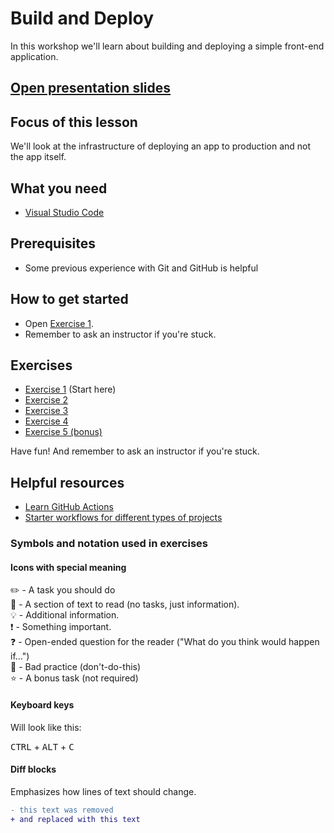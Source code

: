 # Build and Deploy

In this workshop we'll learn about building and deploying a simple front-end application.

## [Open presentation slides](https://docs.google.com/presentation/d/1JctjIoqye6FUOaRBHAT3rs3_ZM3Pq7VUACKUnNvklYA/edit?usp=sharing)

## Focus of this lesson

We'll look at the infrastructure of deploying an app to production and not the app itself.

## What you need

* [Visual Studio Code](https://code.visualstudio.com)

## Prerequisites

* Some previous experience with Git and GitHub is helpful

## How to get started

* Open [Exercise 1](./exercise-1/README.md/).
* Remember to ask an instructor if you're stuck.

## Exercises

* [Exercise 1](./exercise-1/README.md) (Start here)
* [Exercise 2](./exercise-2/README.md)
* [Exercise 3](./exercise-3/README.md)
* [Exercise 4](./exercise-4/README.md)
* [Exercise 5 (bonus)](./exercise-5/README.md)

Have fun! And remember to ask an instructor if you're stuck.

## Helpful resources

* [Learn GitHub Actions](https://docs.github.com/en/actions/learn-github-actions)
* [Starter workflows for different types of projects](https://github.com/actions/starter-workflows/tree/main/ci)

### Symbols and notation used in exercises

#### Icons with special meaning

:pencil2: - A task you should do  
:book: - A section of text to read (no tasks, just information).  
:bulb: - Additional information.  
:exclamation: - Something important.  
:question: - Open-ended question for the reader ("What do you think would happen if...")  
:poop: - Bad practice (don't-do-this)  
:star: - A bonus task (not required)  

#### Keyboard keys

Will look like this:

<kbd>CTRL</kbd> + <kbd>ALT</kbd> + <kbd>C</kbd>

#### Diff blocks

Emphasizes how lines of text should change.

```diff
- this text was removed
+ and replaced with this text
```

